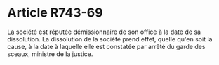 # Article R743-69

La société est réputée démissionnaire de son office à la date de sa dissolution.   La dissolution de la société prend effet, quelle qu'en soit la cause, à la date à laquelle elle est constatée par arrêté du garde des sceaux, ministre de la justice.